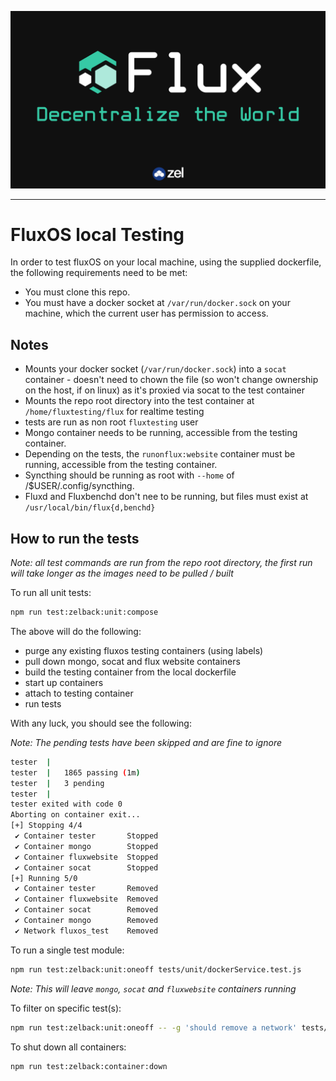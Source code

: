 ![Flux.png](../../flux_banner.png)

---

# FluxOS local Testing

In order to test fluxOS on your local machine, using the supplied dockerfile, the following requirements need to be met:

* You must clone this repo.
* You must have a docker socket at `/var/run/docker.sock` on your machine, which the current user has permission to access.

## Notes

* Mounts your docker socket (`/var/run/docker.sock`) into a `socat` container - doesn't need to chown the file (so won't change ownership on the host, if on linux) as it's proxied via socat to the test container
* Mounts the repo root directory into the test container at `/home/fluxtesting/flux` for realtime testing
* tests are run as non root `fluxtesting` user
* Mongo container needs to be running, accessible from the testing container.
* Depending on the tests, the `runonflux:website` container must be running, accessible from the testing container.
* Syncthing should be running as root with `--home` of /$USER/.config/syncthing.
* Fluxd and Fluxbenchd don't nee to be running, but files must exist at `/usr/local/bin/flux{d,benchd}`

## How to run the tests

_Note: all test commands are run from the repo root directory, the first run will take longer as the images need to be pulled / built_

To run all unit tests:

```bash
npm run test:zelback:unit:compose
```

The above will do the following:
* purge any existing fluxos testing containers (using labels)
* pull down mongo, socat and flux website containers
* build the testing container from the local dockerfile
* start up containers
* attach to testing container
* run tests

With any luck, you should see the following:

_Note: The pending tests have been skipped and are fine to ignore_

```bash
tester  |
tester  |   1865 passing (1m)
tester  |   3 pending
tester  |
tester exited with code 0
Aborting on container exit...
[+] Stopping 4/4
 ✔ Container tester       Stopped
 ✔ Container mongo        Stopped
 ✔ Container fluxwebsite  Stopped
 ✔ Container socat        Stopped
[+] Running 5/0
 ✔ Container tester       Removed
 ✔ Container fluxwebsite  Removed
 ✔ Container socat        Removed
 ✔ Container mongo        Removed
 ✔ Network fluxos_test    Removed
 ```

To run a single test module:

```bash
npm run test:zelback:unit:oneoff tests/unit/dockerService.test.js
```

_Note: This will leave `mongo`, `socat` and `fluxwebsite` containers running_

To filter on specific test(s):

```bash
npm run test:zelback:unit:oneoff -- -g 'should remove a network' tests/unit/dockerService.test.js
```

To shut down all containers:

```bash
npm run test:zelback:container:down
```
